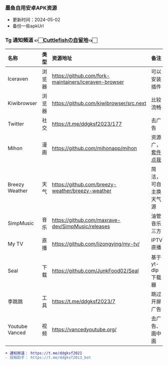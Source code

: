 ### 墨鱼自用安卓APK资源
* 更新时间：2024-05-02
* 备份一些apkUrl
  
### Tg 通知頻道 👉🏻[Cuttlefishの自留地](https://t.me/ddgksf2021)👈🏻  

| 名称 | 类型  | 资源地址 | 备注 |
| :----- | :----- | :----- | :----- |
| Iceraven      |  浏览器 | https://github.com/fork-maintainers/iceraven-browser | 可以安装插件 |
| Kiwibrowser   |  浏览器 | https://github.com/kiwibrowser/src.next              | 比较流畅 |
| Twitter       |  社交   | https://t.me/ddgksf2023/177                          | 去广告 |
| Mihon         |  漫画   | https://github.com/mihonapp/mihon                    | 资源广，[套件点我](https://raw.githubusercontent.com/keiyoushi/extensions/repo/index.min.json) |
|Breezy Weather |  天气   | https://github.com/breezy-weather/breezy-weather     | 简洁，可自主换天气源 |
|SimpMusic      |  音乐   | https://github.com/maxrave-dev/SimpMusic/releases    | 油管音乐三方 |
|My TV          |  直播   | https://github.com/lizongying/my-tv/                 | IPTV直播 |
|Seal           |  下载   | https://github.com/JunkFood02/Seal                   | 基于yt-dlp下载器 |
|李跳跳         |  工具   | https://t.me/ddgksf2023/7                            | 跳过开屏广告 |
|Youtube Vanced | 视频    | https://vancedyoutube.org/                           | 去广告、画中画 |

```diff
+ 通知频道： https://t.me/ddgksf2021
- 投稿助手： https://t.me/ddgksf2013_bot
```
